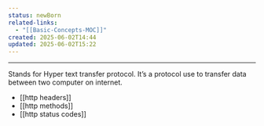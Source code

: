 ```yaml
---
status: newBorn
related-links:
  - "[[Basic-Concepts-MOC]]"
created: 2025-06-02T14:44
updated: 2025-06-02T15:22
---
```

---

Stands for Hyper text transfer protocol. It’s a protocol use to transfer data between two computer on internet.


- [[http headers]]
- [[http methods]]
- [[http status codes]]


